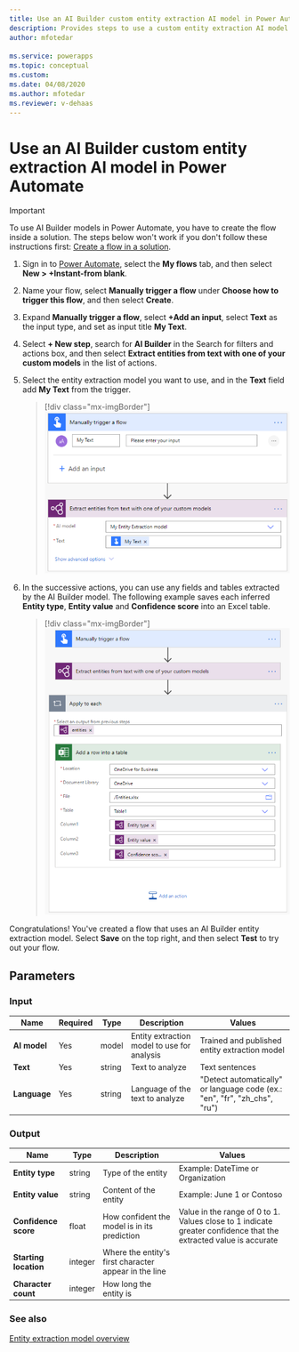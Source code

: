 ```yaml
---
title: Use an AI Builder custom entity extraction AI model in Power Automate -  AI Builder | Microsoft Docs
description: Provides steps to use a custom entity extraction AI model in Power Automate.
author: mfotedar

ms.service: powerapps
ms.topic: conceptual
ms.custom: 
ms.date: 04/08/2020
ms.author: mfotedar
ms.reviewer: v-dehaas
---
```


# Use an AI Builder custom entity extraction AI model in Power Automate

> [!IMPORTANT]
 > To use AI Builder models in Power Automate, you have to create the flow inside a solution. The steps below won't work if you don't follow these instructions first: [Create a flow in a solution](/flow/create-flow-solution).

1. Sign in to [Power Automate](https://flow.microsoft.com/), select the **My flows** tab, and then select **New > +Instant-from blank**.
1. Name your flow, select **Manually trigger a flow** under **Choose how to trigger this flow**, and then select **Create**.
1. Expand **Manually trigger a flow**, select **+Add an input**, select **Text** as the input type, and set as input title **My Text**.
1. Select **+ New step**, search for **AI Builder** in the Search for filters and actions box, and then select **Extract entities from text with one of your custom models** in the list of actions.
1.	Select the entity extraction model you want to use, and in the **Text** field add **My Text** from the trigger.

    > [!div class="mx-imgBorder"]
    > ![Select model content](media/flow-eec-overview.png "Select model content")

1. In the successive actions, you can use any fields and tables extracted by the AI Builder model. The following example saves each inferred **Entity type**, **Entity value** and **Confidence score** into an Excel table.

    > [!div class="mx-imgBorder"]
    > ![Entity extraction flow example](media/flow-eec-example.png "Entity extraction flow example")

Congratulations! You've created a flow that uses an AI Builder entity extraction model. Select **Save** on the top right, and then select **Test** to try out your flow.


## Parameters
### Input
|Name |Required |Type |Description |Values |
|---------|---------|---------|---------|---------|
|**AI model** |Yes |model |Entity extraction model to use for analysis|Trained and published entity extraction model |
|**Text** |Yes |string |Text to analyze|Text sentences |
|**Language** |Yes |string |Language of the text to analyze|"Detect automatically" or language code (ex.: "en", "fr", "zh_chs", "ru") |


### Output
|Name |Type |Description |Values |
|---------|---------|---------|---------|
|**Entity type** |string |Type of the entity|Example: DateTime or Organization |
|**Entity value** |string |Content of the entity|Example: June 1 or Contoso |
|**Confidence score** |float |How confident the model is in its prediction|Value in the range of 0 to 1. Values close to 1 indicate greater confidence that the extracted value is accurate |
|**Starting location** |integer |Where the entity's first character appear in the line| |
|**Character count** |integer |How long the entity is| |


### See also

[Entity extraction model overview](entity-extraction-overview.md)
